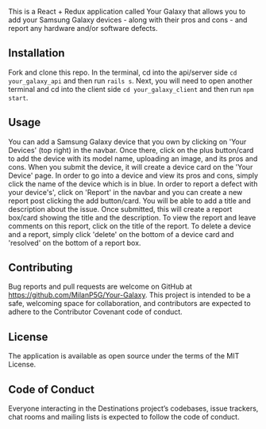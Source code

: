 This is a React + Redux application called Your Galaxy that allows you to add your Samsung Galaxy devices - along with their pros and cons - and report any hardware and/or software defects.

## Installation
Fork and clone this repo. In the terminal, cd into the api/server side ```cd your_galaxy_api``` and then run ```rails s```. Next, you will need to open another terminal and cd into the client side ```cd your_galaxy_client``` and then run ```npm start```.

## Usage
You can add a Samsung Galaxy device that you own by clicking on 'Your Devices' (top right) in the navbar. Once there, click on the plus button/card to add the device with its model name, uploading an image, and its pros and cons. When you submit the device, it will create a device card on the 'Your Device' page. In order to go into a device and view its pros and cons, simply click the name of the device which is in blue.
In order to report a defect with your device's', click on 'Report' in the navbar and you can create a new report post clicking the add button/card. You will be able to add a title and description about the issue. Once submitted, this will create a report box/card showing the title and the description. To view the report and leave comments on this report, click on the title of the report.
To delete a device and a report, simply click 'delete' on the bottom of a device card and 'resolved' on the bottom of a report box.

## Contributing
Bug reports and pull requests are welcome on GitHub at https://github.com/MilanP5G/Your-Galaxy. This project is intended to be a safe, welcoming space for collaboration, and contributors are expected to adhere to the Contributor Covenant code of conduct.

## License
The application is available as open source under the terms of the MIT License.

## Code of Conduct
Everyone interacting in the Destinations project’s codebases, issue trackers, chat rooms and mailing lists is expected to follow the code of conduct.
